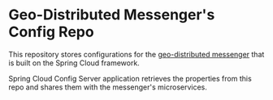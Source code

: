 # Geo-Distributed Messenger's Config Repo

This repository stores configurations for the [geo-distributed messenger](https://github.com/YugabyteDB-Samples/geo-distributed-messenger-spring-cloud) that is built on the Spring Cloud framework.

Spring Cloud Config Server application retrieves the properties from this repo and shares them with the messenger's microservices.
